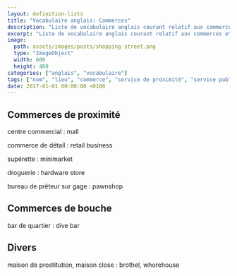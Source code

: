 ```yaml
---
layout: definition-lists
title: "Vocabulaire anglais: Commerces"
description: "Liste de vocabulaire anglais courant relatif aux commerces et différents lieux publiques."
excerpt: "Liste de vocabulaire anglais courant relatif aux commerces et différents lieux publiques."
image:
  path: assets/images/posts/shopping-street.png
  type: "ImageObject"
  width: 600
  height: 400
categories: ["anglais", "vocabulaire"]
tags: ["nom", "lieu", "commerce", "service de proximité", "service public"]
date: 2017-01-01 00:00:00 +0100
---
```


## Commerces de proximité

centre commercial
: mall

commerce de détail
: retail business

supérette
: minimarket

droguerie
: hardware store

bureau de prêteur sur gage
: pawnshop


## Commerces de bouche

bar de quartier
: dive bar


## Divers

maison de prostitution, maison close
: brothel, whorehouse
